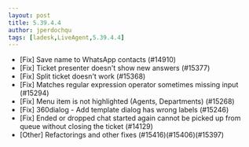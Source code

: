 ```yaml
---
layout: post
title: 5.39.4.4
author: jperdochqu
tags: [ladesk,LiveAgent,5.39.4.4]
---
```


- [Fix] Save name to WhatsApp contacts (#14910)
- [Fix] Ticket presenter doesn't show new answers (#15377)
- [Fix] Split ticket doesn't work (#15368)
- [Fix] Matches regular expression operator sometimes missing input (#15294)
- [Fix] Menu item is not highlighted (Agents, Departments) (#15268)
- [Fix] 360dialog - Add template dialog has wrong labels (#15246)
- [Fix] Ended or dropped chat started again cannot be picked up from queue without closing the ticket (#14129)
- [Other] Refactorings and other fixes (#15416)(#15406)(#15397)
